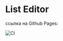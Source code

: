 # List Editor

ссылка на Github Pages:

![CI](https://github.com/YrChek/list_editor/actions/workflows/web.yml/badge.svg)
